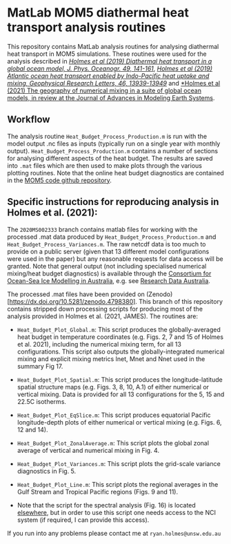 # MatLab MOM5 diathermal heat transport analysis routines

This repository contains MatLab analysis routines for analysing
diathermal heat transport in MOM5 simulations. These routines were
used for the analysis described in [*Holmes et al (2019) Diathermal
heat transport in a global ocean model, J. Phys. Oceanogr. 49,
141-161*](https://doi.org/10.1175/JPO-D-18-0098.1), [*Holmes et al
(2019) Atlantic ocean heat transport enabled by Indo-Pacific heat
uptake and mixing, Geophysical Research Letters, 46,
13939-13949*](https://doi.org/10.1029/2019GL085160) and [*Holmes et al
(2021) The geography of numerical mixing in a suite of global ocean
models, in review at the Journal of Advances in Modeling Earth
Systems](https://www.essoar.org/doi/10.1002/essoar.10504439.1).

## Workflow

The analysis routine `Heat_Budget_Process_Production.m` is run with
the model output .nc files as inputs (typically run on a single year
with monthly output). `Heat_Budget_Process_Production.m` contains a
number of sections for analysing different aspects of the heat
budget. The results are saved into `.mat` files which are then used to
make plots through the various plotting routines. Note that the online
heat budget diagnostics are contained in the [MOM5 code github
repository](https://github.com/mom-ocean/MOM5).

## Specific instructions for reproducing analysis in Holmes et al. (2021):

The `2020MS002333` branch contains matlab files for working with the
processed .mat data produced by `Heat_Budget_Process_Production.m` and
`Heat_Budget_Process_Variances.m`. The raw netcdf data is too much to
provide on a public server (given that 13 different model
configurations were used in the paper) but any reasonable requests for
data access will be granted. Note that general output (not including
specialised numerical mixing/heat budget diagnostics) is available
through the [Consortium for Ocean-Sea Ice Modelling in
Australia](http://cosima.org.au/), e.g. see [Research Data
Australia](https://researchdata.edu.au/cosima-model-output-collection/993052).

The processed .mat files have been provided on
(Zenodo)[https://dx.doi.org/10.5281/zenodo.4798380]. This branch of
this repository contains stripped down processing scripts for
producing most of the analysis provided in Holmes et al. (2021,
JAMES). The routines are:

- `Heat_Budget_Plot_Global.m`: This script produces the
  globally-averaged heat budget in temperature coordinates
  (e.g. Figs. 2, 7 and 15 of Holmes et al. 2021), including the
  numerical mixing term, for all 13 configurations. This script also
  outputs the globally-integrated numerical mixing and explicit mixing
  metrics Inet, Mnet and Nnet used in the summary Fig 17.

- `Heat_Budget_Plot_Spatial.m`: This script produces the
  longitude-latitude spatial structure maps (e.g. Figs. 3, 8, 10, A.1)
  of either numerical or vertical mixing. Data is provided for all 13
  configurations for the 5, 15 and 22.5C isotherms.

- `Heat_Budget_Plot_EqSlice.m`: This script produces equatorial
  Pacific longitude-depth plots of either numerical or vertical mixing
  (e.g. Figs. 6, 12 and 14).

- `Heat_Budget_Plot_ZonalAverage.m`: This script plots the global zonal
  average of vertical and numerical mixing in Fig. 4.

- `Heat_Budget_Plot_Variances.m`: This script plots the grid-scale
  variance diagnostics in Fig. 5.

- `Heat_Budget_Plot_Line.m`: This script plots the regional averages
  in the Gulf Stream and Tropical Pacific regions (Figs. 9 and 11).

- Note that the script for the spectral analysis (Fig. 16) is located
  [elsewhere](https://github.com/rmholmes/cosima-scripts/blob/master/spectra_simple.ipynb),
  but in order to use this script one needs access to the NCI system
  (if required, I can provide this access).

If you run into any problems please contact me at
`ryan.holmes@unsw.edu.au`


